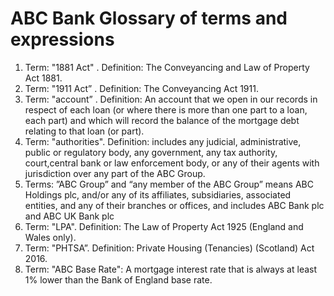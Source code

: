 # ABC Bank Glossary of terms and expressions

1) Term: "1881 Act" . Definition: The Conveyancing and Law of Property Act 1881.
2) Term: "1911 Act” . Definition: The Conveyancing Act 1911.
3) Term: "account” . Definition: An account that we open in our records in respect of each loan (or where there is more than one part to a loan, each part) and which will record the balance of the mortgage debt relating to that loan (or part).
4) Term: "authorities". Definition: includes any judicial, administrative, public or regulatory body, any government, any tax authority, court,central bank or law enforcement body, or any of their agents with jurisdiction over any part of the ABC Group.
5) Terms: ”ABC Group” and “any member of the ABC Group” means ABC Holdings plc, and/or any of its affiliates, subsidiaries, associated entities, and any of their branches or offices, and includes ABC Bank plc and ABC UK Bank plc
6) Term: "LPA". Definition: The Law of Property Act 1925 (England and Wales only).
7) Term: "PHTSA”. Definition: Private Housing (Tenancies) (Scotland) Act 2016.
8) Term: "ABC Base Rate": A mortgage interest rate that is always at least 1% lower than the Bank of England base rate.
